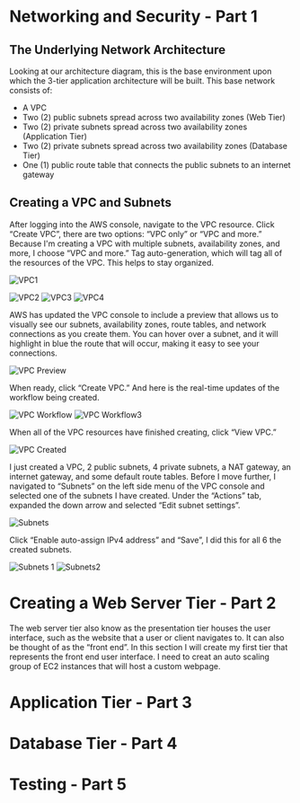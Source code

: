 # Networking and Security - Part 1
## The Underlying Network Architecture 
Looking at our architecture diagram, this is the base environment upon which the 3-tier application architecture will be built.
This base network consists of:
* A VPC
* Two (2) public subnets spread across two availability zones (Web Tier)
* Two (2) private subnets spread across two availability zones (Application Tier)
* Two (2) private subnets spread across two availability zones (Database Tier)
* One (1) public route table that connects the public subnets to an internet gateway

## Creating a VPC and Subnets
After logging into the AWS console, navigate to the VPC resource. Click “Create VPC”, there are two options: “VPC only” or “VPC and more.” 
Because I'm creating a VPC with multiple subnets, availability zones, and more, I choose “VPC and more.” 
Tag auto-generation, which will tag all of the resources of the VPC. This helps to stay organized.


![VPC1](https://github.com/user-attachments/assets/d3b32414-ad98-4d27-85a5-4883942ec19a)

![VPC2](https://github.com/user-attachments/assets/53f58861-a5d8-435a-bd43-24342e6b4b7f)
![VPC3](https://github.com/user-attachments/assets/d915532e-5cec-4f84-a67e-89a61a8355ac)
![VPC4](https://github.com/user-attachments/assets/b44302ab-dd9b-47a3-869f-0d6c30503f2b)

AWS has updated the VPC console to include a preview that allows us to visually see our subnets, availability zones, route tables, and network connections as you create them. You can hover over a subnet, and it will highlight in blue the route that will occur, making it easy to see your connections.

![VPC Preview](https://github.com/user-attachments/assets/0f9bdcf2-4b94-4efb-bc4e-bd67ba130c3d)

When ready, click “Create VPC.” And here is the real-time updates of the workflow being created.

![VPC Workflow](https://github.com/user-attachments/assets/ed6e792e-d4bc-4d59-b8ea-7dc0909be3e1)
![VPC Workflow3](https://github.com/user-attachments/assets/8c9ad7bc-3cf8-43b4-8340-282603f1441d)

When all of the VPC resources have finished creating, click “View VPC.”

![VPC Created](https://github.com/user-attachments/assets/49153834-326a-48b4-8d55-89784d085ae5)

I just created a VPC, 2 public subnets, 4 private subnets, a NAT gateway, an internet gateway, and some default route tables. 
Before I move further, I navigated to “Subnets” on the left side menu of the VPC console and selected one of the subnets I have created. Under the “Actions” tab, expanded the down arrow and selected “Edit subnet settings”.

![Subnets](https://github.com/user-attachments/assets/4ed81440-8fb4-4201-babb-5766808013d1)

Click “Enable auto-assign IPv4 address” and “Save”, I did this for all 6 the created subnets.

![Subnets 1](https://github.com/user-attachments/assets/583e547e-5210-48b6-9178-236b8afd517d)
![Subnets2](https://github.com/user-attachments/assets/2ad2a51a-9e21-4dcc-a7e3-0bfe10a7030d)

# Creating a Web Server Tier - Part 2
The web server tier also know as the presentation tier houses the user interface, such as the website that a user or client navigates to. It can also be thought of as the “front end”.
In this section I will create my first tier that represents the front end user interface. I need to creat an auto scaling group of EC2 instances that will host a custom webpage.

# Application Tier - Part 3

# Database Tier - Part 4

# Testing - Part 5
